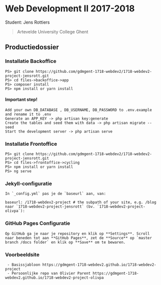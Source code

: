 Web Development II 2017-2018
============================

Student: Jens Rottiers

> Artevelde University College Ghent

Productiedossier
----------------

### Installatie Backoffice
```
PS> git clone https://github.com/gdmgent-1718-webdev2/1718-webdev2-project-jensrott.git 
PS> cd files->backoffice->app
PS> composer install
PS> npm install or yarn install
```
#### Important step!
``` 
Add your own DB_DATABASE , DB_USERNAME, DB_PASSWORD to .env.example and rename it to .env
Generate an APP_KEY -> php artisan key:generate
Create the tables and seed them with data -> php artisan migrate --seed
Start the development server -> php artisan serve
```
### Installatie Frontoffice
```
PS> git clone https://github.com/gdmgent-1718-webdev2/1718-webdev2-project-jensrott.git 
PS> cd files->frontoffice->cycling
PS> npm install or yarn install
PS> ng serve
```

### Jekyll-configuratie
```
In `_config.yml` pas je de `baseurl` aan, van:

baseurl: /1718-webdev2-project # the subpath of your site, e.g. /blog
naar `1718-webdev2-project-jensrott` (bv. `1718-webdev2-project-olivpa`):
```

### GitHub Pages Configuratie
```
Op GitHub ga je naar je repository en klik op **Settings**. Scroll naar beneden tot aan **GitHub Pages**, zet de **Source** op `master branch /docs folder` en klik op **Save** om te bewaren.
```

### Voorbeeldsite
```
 - Basissjabloon https://gdmgent-1718-webdev2.github.io/1718-webdev2-project
 - Persoonlijke repo van Olivier Parent https://gdmgent-1718-webdev2.github.io/1718-webdev2-project-olivpa
```